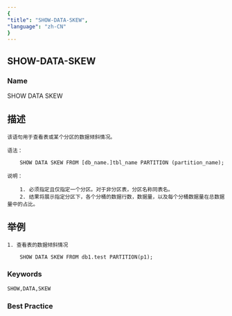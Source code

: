 ```yaml
---
{
"title": "SHOW-DATA-SKEW",
"language": "zh-CN"
}
---
```


## SHOW-DATA-SKEW

### Name

SHOW DATA SKEW

## 描述

    该语句用于查看表或某个分区的数据倾斜情况。

    语法：

        SHOW DATA SKEW FROM [db_name.]tbl_name PARTITION (partition_name);

    说明：

        1. 必须指定且仅指定一个分区。对于非分区表，分区名称同表名。
        2. 结果将展示指定分区下，各个分桶的数据行数，数据量，以及每个分桶数据量在总数据量中的占比。

## 举例

    1. 查看表的数据倾斜情况

        SHOW DATA SKEW FROM db1.test PARTITION(p1);

### Keywords

    SHOW,DATA,SKEW

### Best Practice
